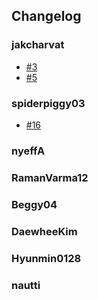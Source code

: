## Changelog

### jakcharvat

- [#3](https://github.com/jakcharvat/SkyStone/issues/3)
- [#5](https://github.com/jakcharvat/SkyStone/issues/5)

### spiderpiggy03

- [#16](https://github.com/jakcharvat/SkyStone/issues/16)

### nyeffA



### RamanVarma12



### Beggy04



### DaewheeKim



### Hyunmin0128



### nautti
